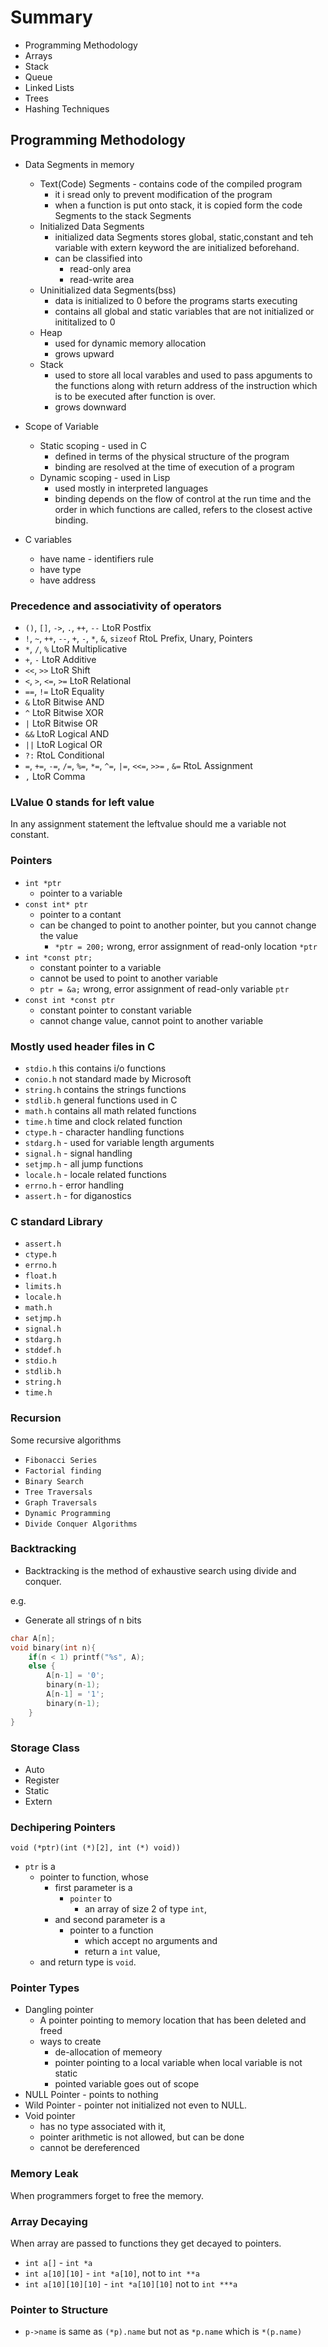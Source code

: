 # Summary

- Programming Methodology
- Arrays
- Stack
- Queue
- Linked Lists
- Trees
- Hashing Techniques

## Programming Methodology

- Data Segments in memory
    - Text(Code) Segments - contains code of the compiled program
        - it i sread only to prevent modification of the program
        - when a function is put onto stack, it is copied form the code Segments to the stack Segments
    - Initialized Data Segments
        - initialized data Segments stores global, static,constant and teh variable with extern keyword the are initialized beforehand.
        - can be classified into
            - read-only area
            - read-write area
    - Uninitialized data Segments(bss)
        - data is initialized to 0 before the programs starts executing
        - contains all global and static variables that are not initialized or inititalized to 0
    - Heap
        - used for dynamic memory allocation
        - grows upward
    - Stack
        - used to store all local varables and used to pass apguments to the functions along with
          return address of the instruction which is to be executed after function is over.
        - grows downward
  
- Scope of Variable
    - Static scoping - used in C
        - defined in terms of the physical structure of the program
        - binding are resolved at the time of execution of a program
    - Dynamic scoping - used in Lisp
        - used mostly in interpreted languages
        - binding depends on the flow of control at the run time and the order in which functions
          are called, refers to the closest active binding.

- C variables
    - have name - identifiers rule
    - have type
    - have address

### Precedence and associativity of operators

- `()`, `[]`, `->`, `.`, `++`, `--` LtoR Postfix
- `!`, `~`, `++`, `--`, `+`, `-`, `*`, `&`, `sizeof` RtoL Prefix, Unary, Pointers
- `*`, `/`, `%` LtoR Multiplicative
- `+`, `-` LtoR Additive
- `<<`, `>>` LtoR Shift
- `<`, `>`, `<=`, `>=` LtoR Relational
- `==`, `!=` LtoR Equality
- `&` LtoR Bitwise AND
- `^` LtoR Bitwise XOR
- `|` LtoR Bitwise OR
- `&&` LtoR Logical AND 
- `||` LtoR Logical OR 
- `?:` RtoL Conditional 
- `=`, `+=`, `-=`, `/=`, `%=`, `*=`, `^=`, `|=`, `<<=`, `>>=` , `&=` RtoL Assignment 
- `,` LtoR Comma

### LValue 0 stands for left value

In any assignment statement the leftvalue should me a variable not constant.

### Pointers

- `int *ptr`
    - pointer to a variable
- `const int* ptr`
    - pointer to a contant
    - can be changed to point to another pointer, but you cannot change the value
        - `*ptr = 200;` wrong, error assignment of read-only location `*ptr`
- `int *const ptr;`
    - constant pointer to a variable
    - cannot be used to point to another variable
    - `ptr = &a;` wrong, error assignment of read-only variable `ptr`
- `const int *const ptr`
    - constant pointer to constant variable
    - cannot change value, cannot point to another variable
  
### Mostly used header files in C

- `stdio.h` this contains i/o functions
- `conio.h` not standard made by Microsoft
- `string.h` contains the strings functions
- `stdlib.h` general functions used in C
- `math.h` contains all math related functions
- `time.h` time and clock related function
- `ctype.h` - character handling functions
- `stdarg.h` - used for variable length arguments
- `signal.h` - signal handling
- `setjmp.h` - all jump functions
- `locale.h` - locale related functions
- `errno.h` - error handling
- `assert.h` - for diganostics

### C standard Library

- `assert.h`
- `ctype.h`
- `errno.h`
- `float.h`
- `limits.h`
- `locale.h`
- `math.h`
- `setjmp.h`
- `signal.h`
- `stdarg.h`
- `stddef.h`
- `stdio.h`
- `stdlib.h`
- `string.h`
- `time.h`

### Recursion

Some recursive algorithms

- `Fibonacci Series`
- `Factorial finding`
- `Binary Search`
- `Tree Traversals`
- `Graph Traversals`
- `Dynamic Programming`
- `Divide Conquer Algorithms`

### Backtracking

- Backtracking is the method of exhaustive search using divide and conquer.

e.g.

- Generate all strings of n bits

```c
char A[n];
void binary(int n){
    if(n < 1) printf("%s", A);
    else {
        A[n-1] = '0';
        binary(n-1);
        A[n-1] = '1';
        binary(n-1);
    }
}
```

### Storage Class

- Auto
- Register
- Static
- Extern

### Dechipering Pointers

`void (*ptr)(int (*)[2], int (*) void))`

- `ptr` is a
    - pointer to function, whose
        - first parameter is a
            - `pointer` to
                - an array of size 2 of type `int`,
        - and second parameter is a
            - pointer to a function
                - which accept no arguments and
                - return a `int` value,
    - and return type is `void`.

### Pointer Types

- Dangling pointer
    - A pointer pointing to memory location that has been deleted and freed
    - ways to create
        - de-allocation of memeory
        - pointer pointing to a local variable when local variable is not static
        - pointed variable goes out of scope
- NULL Pointer - points to nothing
- Wild Pointer - pointer not initialized not even to NULL.
- Void pointer
    - has no type associated with it,
    - pointer arithmetic is not allowed, but can be done
    - cannot be dereferenced

### Memory Leak

When programmers forget to free the memory.

### Array Decaying

When array are passed to functions they get decayed to pointers.

- `int a[]` - `int *a`
- `int a[10][10]` - `int *a[10]`, not to `int **a`
- `int a[10][10][10]` - `int *a[10][10]` not to `int ***a`

### Pointer to Structure

- `p->name` is same as `(*p).name` but not as `*p.name` which is `*(p.name)`
